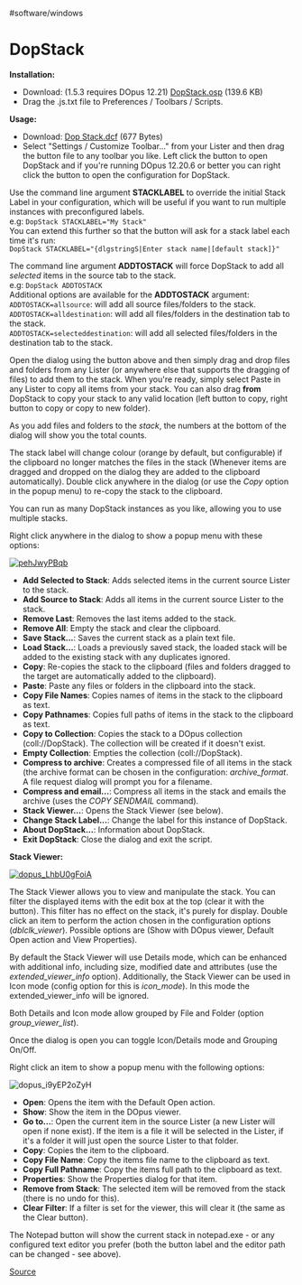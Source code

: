 #software/windows
# DopStack





**Installation:**

*   Download: (1.5.3 requires DOpus 12.21) [DopStack.osp](chrome-extension://cjedbglnccaioiolemnfhjncicchinao/uploads/short-url/1QODszTnezPKAPlG72w8nSoyQnK.osp) (139.6 KB)
*   Drag the .js.txt file to Preferences / Toolbars / Scripts.

**Usage:**

*   Download: [Dop Stack.dcf](chrome-extension://cjedbglnccaioiolemnfhjncicchinao/uploads/short-url/u0GXo0RrdwqPvR2UtstkvsiqrLz.dcf) (677 Bytes)
*   Select "Settings / Customize Toolbar..." from your Lister and then drag the button file to any toolbar you like. Left click the button to open DopStack and if you're running DOpus 12.20.6 or better you can right click the button to open the configuration for DopStack.

Use the command line argument **STACKLABEL** to override the initial Stack Label in your configuration, which will be useful if you want to run multiple instances with preconfigured labels.  
e.g: `DopStack STACKLABEL="My Stack"`  
You can extend this further so that the button will ask for a stack label each time it's run:  
`DopStack STACKLABEL="{dlgstringS|Enter stack name|[default stack]}"`

The command line argument **ADDTOSTACK** will force DopStack to add all _selected_ items in the source tab to the stack.  
e.g: `DopStack ADDTOSTACK`  
Additional options are available for the **ADDTOSTACK** argument:  
`ADDTOSTACK=allsource`: will add all source files/folders to the stack.  
`ADDTOSTACK=alldestination`: will add all files/folders in the destination tab to the stack.  
`ADDTOSTACK=selecteddestination`: will add all selected files/folders in the destination tab to the stack.

Open the dialog using the button above and then simply drag and drop files and folders from any Lister (or anywhere else that supports the dragging of files) to add them to the stack. When you're ready, simply select Paste in any Lister to copy all items from your stack. You can also drag **from** DopStack to copy your stack to any valid location (left button to copy, right button to copy or copy to new folder).

As you add files and folders to the _stack_, the numbers at the bottom of the dialog will show you the total counts.

The stack label will change colour (orange by default, but configurable) if the clipboard no longer matches the files in the stack (Whenever items are dragged and dropped on the dialog they are added to the clipboard automatically). Double click anywhere in the dialog (or use the _Copy_ option in the popup menu) to re-copy the stack to the clipboard.

You can run as many DopStack instances as you like, allowing you to use multiple stacks.

Right click anywhere in the dialog to show a popup menu with these options:

[![pehJwyPBqb](https://resource.dopus.com/uploads/default/optimized/3X/7/f/7f56657bdb10fdc7021c8c7932a8f64090a3e6e8_2_143x249.png)](https://resource.dopus.com/uploads/default/original/3X/7/f/7f56657bdb10fdc7021c8c7932a8f64090a3e6e8.png "pehJwyPBqb")

*   **Add Selected to Stack**: Adds selected items in the current source Lister to the stack.
*   **Add Source to Stack**: Adds all items in the current source Lister to the stack.
*   **Remove Last**: Removes the last items added to the stack.
*   **Remove All**: Empty the stack and clear the clipboard.
*   **Save Stack...**: Saves the current stack as a plain text file.
*   **Load Stack...**: Loads a previously saved stack, the loaded stack will be added to the existing stack with any duplicates ignored.
*   **Copy**: Re-copies the stack to the clipboard (files and folders dragged to the target are automatically added to the clipboard).
*   **Paste**: Paste any files or folders in the clipboard into the stack.
*   **Copy File Names**: Copies names of items in the stack to the clipboard as text.
*   **Copy Pathnames**: Copies full paths of items in the stack to the clipboard as text.
*   **Copy to Collection**: Copies the stack to a DOpus collection (coll://DopStack). The collection will be created if it doesn't exist.
*   **Empty Collection**: Empties the collection (coll://DopStack).
*   **Compress to archive**: Creates a compressed file of all items in the stack (the archive format can be chosen in the configuration: _archive\_format_. A file request dialog will prompt you for a filename.
*   **Compress and email...**: Compress all items in the stack and emails the archive (uses the _COPY SENDMAIL_ command).
*   **Stack Viewer...**: Opens the Stack Viewer (see below).
*   **Change Stack Label...**: Change the label for this instance of DopStack.
*   **About DopStack...**: Information about DopStack.
*   **Exit DopStack**: Close the dialog and exit the script.

**Stack Viewer:**

[![dopus_LhbU0gFoiA](https://resource.dopus.com/uploads/default/optimized/3X/f/1/f1428827773a0e1415e738e15c8b9916559f72ba_2_345x240.png)](https://resource.dopus.com/uploads/default/original/3X/f/1/f1428827773a0e1415e738e15c8b9916559f72ba.png "dopus_LhbU0gFoiA")

The Stack Viewer allows you to view and manipulate the stack. You can filter the displayed items with the edit box at the top (clear it with the button). This filter has no effect on the stack, it's purely for display. Double click an item to perform the action chosen in the configuration options (_dblclk\_viewer_). Possible options are (Show with DOpus viewer, Default Open action and View Properties).

By default the Stack Viewer will use Details mode, which can be enhanced with additional info, including size, modified date and attributes (use the _extended\_viewer\_info_ option). Additionally, the Stack Viewer can be used in Icon mode (config option for this is _icon\_mode_). In this mode the extended\_viewer\_info will be ignored.

Both Details and Icon mode allow grouped by File and Folder (option _group\_viewer\_list_).

Once the dialog is open you can toggle Icon/Details mode and Grouping On/Off.

Right click an item to show a popup menu with the following options:

![dopus_i9yEP2oZyH](https://resource.dopus.com/uploads/default/original/3X/8/c/8cea0ef4bace01af288727c06287ed0f615bc481.png)

*   **Open**: Opens the item with the Default Open action.
*   **Show**: Show the item in the DOpus viewer.
*   **Go to...**: Open the current item in the source Lister (a new Lister will open if none exist). If the item is a file it will be selected in the Lister, if it's a folder it will just open the source Lister to that folder.
*   **Copy**: Copies the item to the clipboard.
*   **Copy File Name**: Copy the items file name to the clipboard as text.
*   **Copy Full Pathname**: Copy the items full path to the clipboard as text.
*   **Properties**: Show the Properties dialog for that item.
*   **Remove from Stack**: The selected item will be removed from the stack (there is no undo for this).
*   **Clear Filter**: If a filter is set for the viewer, this will clear it (the same as the Clear button).

The Notepad button will show the current stack in notepad.exe - or any configured text editor you prefer (both the button label and the editor path can be changed - see above).


[Source](https://resource.dopus.com/t/dopstack/35671)